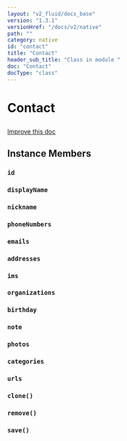 ```yaml
---
layout: "v2_fluid/docs_base"
version: "1.3.1"
versionHref: "/docs/v2/native"
path: ""
category: native
id: "contact"
title: "Contact"
header_sub_title: "Class in module "
doc: "Contact"
docType: "class"
---
```









<h1 class="api-title">

  
  Contact
  

  

  

</h1>

<a class="improve-v2-docs" href="http://github.com/driftyco/ionic-native/edit/master/-native/src/plugins/contacts.ts#L32">
  Improve this doc
</a>





<!-- decorators --><!-- @usage tag -->


<!-- @property tags -->


<!-- methods on the class -->

<h2>Instance Members</h2>

<div id="id"></div>

<h3>
  <code>id</code>
  

</h3>












<div id="displayName"></div>

<h3>
  <code>displayName</code>
  

</h3>












<div id="nickname"></div>

<h3>
  <code>nickname</code>
  

</h3>












<div id="phoneNumbers"></div>

<h3>
  <code>phoneNumbers</code>
  

</h3>












<div id="emails"></div>

<h3>
  <code>emails</code>
  

</h3>












<div id="addresses"></div>

<h3>
  <code>addresses</code>
  

</h3>












<div id="ims"></div>

<h3>
  <code>ims</code>
  

</h3>












<div id="organizations"></div>

<h3>
  <code>organizations</code>
  

</h3>












<div id="birthday"></div>

<h3>
  <code>birthday</code>
  

</h3>












<div id="note"></div>

<h3>
  <code>note</code>
  

</h3>












<div id="photos"></div>

<h3>
  <code>photos</code>
  

</h3>












<div id="categories"></div>

<h3>
  <code>categories</code>
  

</h3>












<div id="urls"></div>

<h3>
  <code>urls</code>
  

</h3>












<div id="clone"></div>

<h3>
  <code>clone()</code>
  

</h3>












<div id="remove"></div>

<h3>
  <code>remove()</code>
  

</h3>












<div id="save"></div>

<h3>
  <code>save()</code>
  

</h3>










<!-- related link --><!-- end content block -->


<!-- end body block -->

